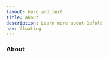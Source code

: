 ```yaml
---
layout: hero_and_text
title: About
description: Learn more about Defold
nav: floating
---
```


### About
